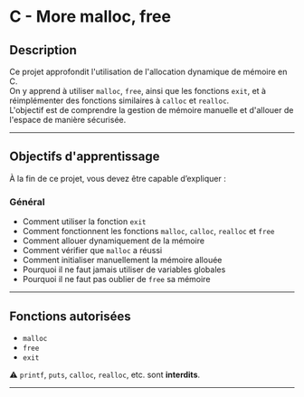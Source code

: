 # C - More malloc, free

## Description

Ce projet approfondit l'utilisation de l'allocation dynamique de mémoire en C.  
On y apprend à utiliser `malloc`, `free`, ainsi que les fonctions `exit`, et à réimplémenter des fonctions similaires à `calloc` et `realloc`.  
L'objectif est de comprendre la gestion de mémoire manuelle et d'allouer de l'espace de manière sécurisée.

---

## Objectifs d'apprentissage

À la fin de ce projet, vous devez être capable d’expliquer :

### Général

- Comment utiliser la fonction `exit`
- Comment fonctionnent les fonctions `malloc`, `calloc`, `realloc` et `free`
- Comment allouer dynamiquement de la mémoire
- Comment vérifier que `malloc` a réussi
- Comment initialiser manuellement la mémoire allouée
- Pourquoi il ne faut jamais utiliser de variables globales
- Pourquoi il ne faut pas oublier de `free` sa mémoire

---

## Fonctions autorisées

- `malloc`
- `free`
- `exit`

⚠️ `printf`, `puts`, `calloc`, `realloc`, etc. sont **interdits**.

---

